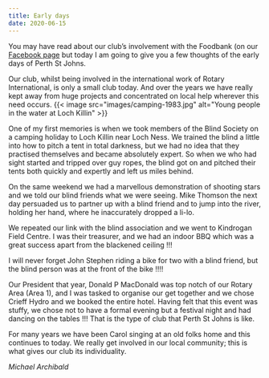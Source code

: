 ```yaml
---
title: Early days
date: 2020-06-15
---
```

You may have read about our club’s involvement with the Foodbank (on our [Facebook page]("https://www.facebook.com/perthsjrotary/") but today I am going to give you a few thoughts of the early days of Perth St Johns.

Our club, whilst being involved in the international work of Rotary International, is only a small club today.  And over the years we have really kept away
from huge projects and concentrated on local help wherever this need occurs.
{{< image src="images/camping-1983.jpg" alt="Young people in the water at Loch Killin" >}}

One of my first memories is when we took members of the Blind Society on a camping holiday to Loch Killin near Loch Ness. We trained the blind a little into
how to pitch a tent in total darkness, but we had no idea that they practised themselves and became absolutely expert.  So when we who had sight started and
tripped over guy ropes, the blind got on and pitched their tents both quickly and expertly and left us miles behind.

On the same weekend we had a marvellous demonstration of shooting stars and we told our blind friends what we were seeing.  Mike Thomson the next day
persuaded us to partner up with a blind friend and to jump into the river, holding her hand, where he inaccurately dropped a li-lo.

We repeated our link with the blind association and we went to Kindrogan Field Centre. I was their treasurer, and we had an indoor BBQ which was a great
success apart from the blackened ceiling !!!

I will never forget John Stephen riding a bike for two with a blind friend, but the blind person was at the front of the bike !!!!

Our President that year, Donald P MacDonald was top notch of our Rotary Area (Area 1), and I was tasked to organise our get together and we chose Crieff
Hydro and we booked the entire hotel. Having felt that this event was stuffy, we chose not to have a formal evening but a festival night and had dancing on the
tables !!!  That is the type of club that Perth St Johns is like.

For many years we have been Carol singing at an old folks home and this continues to today. We really get involved in our local community; this is what gives
our club its individuality.

*Michael Archibald*